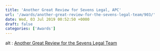 ```yaml
---
title: 'Another Great Review for Sevens Legal, APC'
url: '/awards/another-great-review-for-the-sevens-legal-team/903/'
date: Wed, 03 Jul 2019 00:52:50 +0000
draft: false
categories: ['Awards']
---
```


alt : [Another Great Review for the Sevens Legal Team](https://www.sevenslegal.com/wp-content/uploads/2019/07/Sevens-Legal-Positive-Review-Letter.pdf)